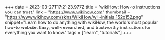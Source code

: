 +++
date = 2023-03-27T17:21:23.977Z
title = "wikiHow: How-to instructions you can trust."
link = "https://www.wikihow.com"
thumbnail = "https://www.wikihow.com/skins/WikiHow/wH-initials_152x152.png"
snippet="Learn how to do anything with wikiHow, the world's most popular how-to website. Easy, well-researched, and trustworthy instructions for everything you want to know."
tags = ["learn", "tutorials"]
+++
